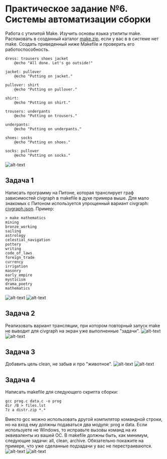 # Практическое задание №6. Системы автоматизации сборки
Работа с утилитой Make.
Изучить основы языка утилиты make. Распаковать в созданный каталог [make.zip](make.zip), если у вас в в системе нет make.
Создать приведенный ниже Makefile и проверить его работоспособность.
```
dress: trousers shoes jacket
    @echo "All done. Let's go outside!"

jacket: pullover
    @echo "Putting on jacket."

pullover: shirt
    @echo "Putting on pullover."

shirt:
    @echo "Putting on shirt."

trousers: underpants
    @echo "Putting on trousers."

underpants:
    @echo "Putting on underpants."

shoes: socks
    @echo "Putting on shoes."

socks: pullover
    @echo "Putting on socks."
```
![alt-text](https://sun9-41.userapi.com/impg/19BxAH7YWPYLc4F2U0wgKtLU5krjTzL2_FRUvA/wEVt1KJJ2AQ.jpg?size=427x329&quality=96&sign=6a378ea902a65701253824ed640164b1&type=album)

## Задача 1
Написать программу на Питоне, которая транслирует граф зависимостей civgraph в makefile в духе примера выше. Для мало знакомых с Питоном используется упрощенный вариант civgraph: [civgraph.json](civgraph.json).
Пример:

```
> make mathematics
mining
bronze_working
sailing
astrology
celestial_navigation
pottery
writing
code_of_laws
foreign_trade
currency
irrigation
masonry
early_empire
mysticism
drama_poetry
mathematics
```
![alt-text](https://sun9-25.userapi.com/impg/NXVZRLOKlug8zJV-f1HJxbp9VbzsPzDt_-YiIw/aOVJctbN2Q0.jpg?size=926x669&quality=96&sign=e76977e82282e607e8b9e79597961972&type=album)
![alt-text](https://sun9-21.userapi.com/impg/1Odj4Siu1cA2AhDnlj_edTg2QoALMeVoTaUNSg/HpPdQk3Qi_w.jpg?size=528x758&quality=96&sign=38c0f5eb357eb50a796e228969a44f37&type=album)

## Задача 2
Реализовать вариант трансляции, при котором повторный запуск make не выводит для civgraph на экран уже выполненные "задачи".
![alt-text](https://sun1-23.userapi.com/impg/mjVhudRdTkGcgheHqjqajn_XRYXTJb_03DbH_A/Fo851IPjLSc.jpg?size=904x829&quality=96&sign=db5a5852adc1bd1c09eae75b84ba142d&type=album)
![alt-text](https://sun9-64.userapi.com/impg/nr-K-_i50j07blVdzNsPvkY6vwaQcFxcQf4BaQ/RhvFXReeUzc.jpg?size=1224x886&quality=96&sign=9f4519f292d7e08de4a18aba32fbd86b&type=album)

## Задача 3
Добавить цель clean, не забыв и про "животное".
![alt-text](https://sun9-6.userapi.com/impg/_uS7JegA2-H659CTyyJl6bTN96gBXjFQdviYdg/KiZIiT226fA.jpg?size=944x913&quality=96&sign=a8307b4dc53c804f3009a8c9102c31a4&type=album)
![alt-text](https://sun9-18.userapi.com/impg/wBGVQgv889dBj2syVVBfLF8ncQa57qevAmXl9A/cD_KrQPIVss.jpg?size=711x890&quality=96&sign=0c73f23bb8f58dfa561fb74dbe8fe4c7&type=album)

## Задача 4
Написать makefile для следующего скрипта сборки:

```
gcc prog.c data.c -o prog
dir /B > files.lst
7z a distr.zip *.*
```

Вместо gcc можно использовать другой компилятор командной строки, но на вход ему должны подаваться два модуля: prog и data.
Если используете не Windows, то исправьте вызовы команд на их эквиваленты из вашей ОС.
В makefile должны быть, как минимум, следующие задачи: all, clean, archive.
Обязательно покажите на примере, что уже сделанные подзадачи у вас не перестраиваются.
![alt-text](https://sun9-42.userapi.com/impg/EOcPEgxCIwNa6SHn0vBywYWbCV_pAtdyQbfZFA/p3RCR_Pk1pQ.jpg?size=626x615&quality=96&sign=e8393fdd66d9d309fa739bd182f14721&type=album)
![alt-text](https://sun9-6.userapi.com/impg/hwGCuTQj5Ge2wjF1SaPwyg78MhitCy7JazzdFg/AXyAtZdYc88.jpg?size=628x1099&quality=96&sign=972e82dc28ae726ff80f8149c31d2199&type=album)
